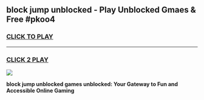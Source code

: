 
## block jump unblocked - Play Unblocked Gmaes & Free #pkoo4
<h3>
<a href="https://news.freeplayer.one?title=block_jump_unblocked&ref=03M">CLICK TO PLAY</a></h3>
<hr>

<h3>
<a href="https://news.freeplayer.one?title=block_jump_unblocked&ref=03M">CLICK 2 PLAY</a>
  
</h3>

<a href="https://news.freeplayer.one?title=block_jump_unblocked&ref=03M"><img src="https://clearcache.store/games.png"></a>


**block jump unblocked games unblocked: Your Gateway to Fun and Accessible Online Gaming**
